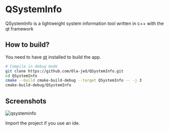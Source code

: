 # QSystemInfo

QSystemInfo is a lightweight system information tool written in c++ with the qt framework

## How to build?

You need to have [qt](https://www.qt.io/download-qt-installer) installed  to build the app.

```bash
# Compile in debug mode
git clone https://github.com/Ola-jed/QSystemInfo.git
cd QSystemInfo
cmake --build cmake-build-debug --target QSystemInfo -- -j 3
cmake-build-debug/QSystemInfo
```

## Screenshots

![qsysteminfo](https://user-images.githubusercontent.com/66482155/115027162-45ad7280-9ebb-11eb-982e-5e708e5578ba.png)


Import the project if you use an ide.
